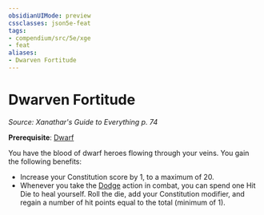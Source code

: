 ```yaml
---
obsidianUIMode: preview
cssclasses: json5e-feat
tags:
- compendium/src/5e/xge
- feat
aliases:
- Dwarven Fortitude
---
```

# Dwarven Fortitude
*Source: Xanathar's Guide to Everything p. 74*  

**Prerequisite**: [Dwarf](/3-Mechanics/CLI/races/dwarf-xphb.md)

You have the blood of dwarf heroes flowing through your veins. You gain the following benefits:

- Increase your Constitution score by 1, to a maximum of 20.  
- Whenever you take the [Dodge](actions.md#Dodge) action in combat, you can spend one Hit Die to heal yourself. Roll the die, add your Constitution modifier, and regain a number of hit points equal to the total (minimum of 1).